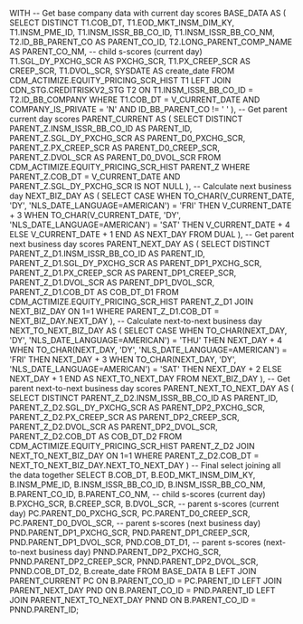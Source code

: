 WITH 
-- Get base company data with current day scores
BASE_DATA AS (
    SELECT DISTINCT
        T1.COB_DT,
        T1.EOD_MKT_INSM_DIM_KY,
        T1.INSM_PME_ID,
        T1.INSM_ISSR_BB_CO_ID,
        T1.INSM_ISSR_BB_CO_NM,
        T2.ID_BB_PARENT_CO AS PARENT_CO_ID,
        T2.LONG_PARENT_COMP_NAME AS PARENT_CO_NM,
        -- child s-scores (current day)
        T1.SGL_DY_PXCHG_SCR AS PXCHG_SCR,
        T1.PX_CREEP_SCR AS CREEP_SCR,
        T1.DVOL_SCR,
        SYSDATE AS create_date
    FROM CDM_ACTIMIZE.EQUITY_PRICING_SCR_HIST T1
    LEFT JOIN CDN_STG.CREDITRISKV2_STG T2
        ON T1.INSM_ISSR_BB_CO_ID = T2.ID_BB_COMPANY
    WHERE T1.COB_DT = V_CURRENT_DATE 
    AND COMPANY_IS_PRIVATE = 'N' 
    AND ID_BB_PARENT_CO != ' '
),
-- Get parent current day scores
PARENT_CURRENT AS (
    SELECT DISTINCT
        PARENT_Z.INSM_ISSR_BB_CO_ID AS PARENT_ID,
        PARENT_Z.SGL_DY_PXCHG_SCR AS PARENT_D0_PXCHG_SCR,
        PARENT_Z.PX_CREEP_SCR AS PARENT_D0_CREEP_SCR,
        PARENT_Z.DVOL_SCR AS PARENT_D0_DVOL_SCR
    FROM CDM_ACTIMIZE.EQUITY_PRICING_SCR_HIST PARENT_Z
    WHERE PARENT_Z.COB_DT = V_CURRENT_DATE
    AND PARENT_Z.SGL_DY_PXCHG_SCR IS NOT NULL
),
-- Calculate next business day
NEXT_BIZ_DAY AS (
    SELECT
        CASE
            WHEN TO_CHAR(V_CURRENT_DATE, 'DY', 'NLS_DATE_LANGUAGE=AMERICAN') = 'FRI' THEN V_CURRENT_DATE + 3
            WHEN TO_CHAR(V_CURRENT_DATE, 'DY', 'NLS_DATE_LANGUAGE=AMERICAN') = 'SAT' THEN V_CURRENT_DATE + 4
            ELSE V_CURRENT_DATE + 1
        END AS NEXT_DAY
    FROM DUAL
),
-- Get parent next business day scores
PARENT_NEXT_DAY AS (
    SELECT DISTINCT
        PARENT_Z_D1.INSM_ISSR_BB_CO_ID AS PARENT_ID,
        PARENT_Z_D1.SGL_DY_PXCHG_SCR AS PARENT_DP1_PXCHG_SCR,
        PARENT_Z_D1.PX_CREEP_SCR AS PARENT_DP1_CREEP_SCR,
        PARENT_Z_D1.DVOL_SCR AS PARENT_DP1_DVOL_SCR,
        PARENT_Z_D1.COB_DT AS COB_DT_D1
    FROM CDM_ACTIMIZE.EQUITY_PRICING_SCR_HIST PARENT_Z_D1
    JOIN NEXT_BIZ_DAY ON 1=1
    WHERE PARENT_Z_D1.COB_DT = NEXT_BIZ_DAY.NEXT_DAY
),
-- Calculate next-to-next business day
NEXT_TO_NEXT_BIZ_DAY AS (
    SELECT
        CASE
            WHEN TO_CHAR(NEXT_DAY, 'DY', 'NLS_DATE_LANGUAGE=AMERICAN') = 'THU' THEN NEXT_DAY + 4
            WHEN TO_CHAR(NEXT_DAY, 'DY', 'NLS_DATE_LANGUAGE=AMERICAN') = 'FRI' THEN NEXT_DAY + 3
            WHEN TO_CHAR(NEXT_DAY, 'DY', 'NLS_DATE_LANGUAGE=AMERICAN') = 'SAT' THEN NEXT_DAY + 2
            ELSE NEXT_DAY + 1
        END AS NEXT_TO_NEXT_DAY
    FROM NEXT_BIZ_DAY
),
-- Get parent next-to-next business day scores
PARENT_NEXT_TO_NEXT_DAY AS (
    SELECT DISTINCT
        PARENT_Z_D2.INSM_ISSR_BB_CO_ID AS PARENT_ID,
        PARENT_Z_D2.SGL_DY_PXCHG_SCR AS PARENT_DP2_PXCHG_SCR,
        PARENT_Z_D2.PX_CREEP_SCR AS PARENT_DP2_CREEP_SCR,
        PARENT_Z_D2.DVOL_SCR AS PARENT_DP2_DVOL_SCR,
        PARENT_Z_D2.COB_DT AS COB_DT_D2
    FROM CDM_ACTIMIZE.EQUITY_PRICING_SCR_HIST PARENT_Z_D2
    JOIN NEXT_TO_NEXT_BIZ_DAY ON 1=1
    WHERE PARENT_Z_D2.COB_DT = NEXT_TO_NEXT_BIZ_DAY.NEXT_TO_NEXT_DAY
)
-- Final select joining all the data together
SELECT
    B.COB_DT,
    B.EOD_MKT_INSM_DIM_KY,
    B.INSM_PME_ID,
    B.INSM_ISSR_BB_CO_ID,
    B.INSM_ISSR_BB_CO_NM,
    B.PARENT_CO_ID,
    B.PARENT_CO_NM,
    -- child s-scores (current day)
    B.PXCHG_SCR,
    B.CREEP_SCR,
    B.DVOL_SCR,
    -- parent s-scores (current day)
    PC.PARENT_D0_PXCHG_SCR,
    PC.PARENT_D0_CREEP_SCR,
    PC.PARENT_D0_DVOL_SCR,
    -- parent s-scores (next business day)
    PND.PARENT_DP1_PXCHG_SCR,
    PND.PARENT_DP1_CREEP_SCR,
    PND.PARENT_DP1_DVOL_SCR,
    PND.COB_DT_D1,
    -- parent s-scores (next-to-next business day)
    PNND.PARENT_DP2_PXCHG_SCR,
    PNND.PARENT_DP2_CREEP_SCR,
    PNND.PARENT_DP2_DVOL_SCR,
    PNND.COB_DT_D2,
    B.create_date
FROM BASE_DATA B
LEFT JOIN PARENT_CURRENT PC
    ON B.PARENT_CO_ID = PC.PARENT_ID
LEFT JOIN PARENT_NEXT_DAY PND
    ON B.PARENT_CO_ID = PND.PARENT_ID
LEFT JOIN PARENT_NEXT_TO_NEXT_DAY PNND
    ON B.PARENT_CO_ID = PNND.PARENT_ID;
